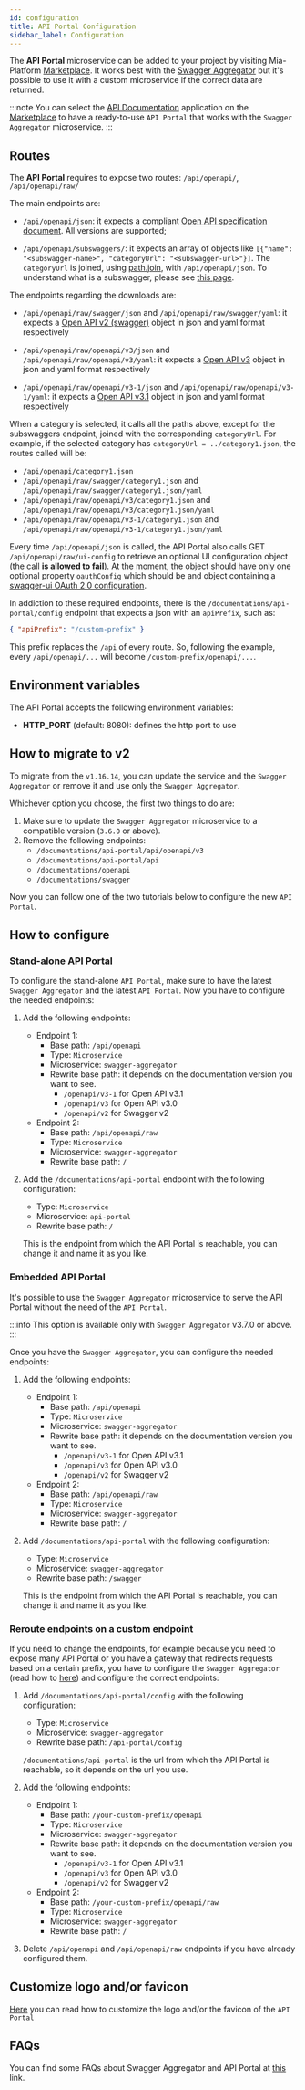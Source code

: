 ```yaml
---
id: configuration
title: API Portal Configuration
sidebar_label: Configuration
---
```


<!--
WARNING: this file was automatically generated by Mia-Platform Doc Aggregator.
DO NOT MODIFY IT BY HAND.
Instead, modify the source file and run the aggregator to regenerate this file.
-->

The **API Portal** microservice can be added to your project by visiting Mia-Platform [Marketplace](/marketplace/overview_marketplace.md). It works best with the [Swagger Aggregator](/runtime_suite/swagger-aggregator/10_overview.md) but it's possible to use it with a custom microservice if the correct data are returned.

:::note
You can select the [API Documentation](/runtime_suite_applications/api-documentation-aggregator/10_overview.md) application on the [Marketplace](/marketplace/overview_marketplace.md) to have a ready-to-use `API Portal` that works with the `Swagger Aggregator` microservice.
:::

## Routes

The **API Portal** requires to expose two routes: `/api/openapi/`, `/api/openapi/raw/`

The main endpoints are:

* `/api/openapi/json`: it expects a compliant [Open API specification document](https://swagger.io/resources/open-api/). All versions are supported;

* `/api/openapi/subswaggers/`: it expects an array of objects like `[{"name": "<subswagger-name>", "categoryUrl": "<subswagger-url>"}]`. The `categoryUrl` is joined, using [path.join](https://www.npmjs.com/package/path), with `/api/openapi/json`. To understand what is a subswagger, please see [this page](/development_suite/api-console/advanced-section/swagger-aggregator/configuration.md#subswaggers).

The endpoints regarding the downloads are:

* `/api/openapi/raw/swagger/json` and `/api/openapi/raw/swagger/yaml`: it expects a [Open API v2 (swagger)](https://swagger.io/specification/v2/) object in json and yaml format respectively

* `/api/openapi/raw/openapi/v3/json` and `/api/openapi/raw/openapi/v3/yaml`: it expects a [Open API v3](https://swagger.io/specification/v3/) object in json and yaml format respectively

* `/api/openapi/raw/openapi/v3-1/json` and `/api/openapi/raw/openapi/v3-1/yaml`: it expects a [Open API v3.1](https://swagger.io/specification/) object in json and yaml format respectively

When a category is selected, it calls all the paths above, except for the subswaggers endpoint, joined with the corresponding `categoryUrl`.
For example, if the selected category has `categoryUrl = ../category1.json`, the routes called will be:

* `/api/openapi/category1.json`
* `/api/openapi/raw/swagger/category1.json` and `/api/openapi/raw/swagger/category1.json/yaml`
* `/api/openapi/raw/openapi/v3/category1.json` and `/api/openapi/raw/openapi/v3/category1.json/yaml`
* `/api/openapi/raw/openapi/v3-1/category1.json` and `/api/openapi/raw/openapi/v3-1/category1.json/yaml`

Every time `/api/openapi/json` is called, the API Portal also calls GET `/api/openapi/raw/ui-config` to retrieve an optional UI configuration object (the call **is allowed to fail**). At the moment, the object should have only one optional property `oauthConfig` which should be and object containing a [swagger-ui OAuth 2.0 configuration](https://github.com/swagger-api/swagger-ui/blob/master/docs/usage/oauth2.md).

In addiction to these required endpoints, there is the `/documentations/api-portal/config` endpoint that expects a json with an `apiPrefix`, such as:

```json
{ "apiPrefix": "/custom-prefix" }
```

This prefix replaces the `/api` of every route. So, following the example, every `/api/openapi/...` will become `/custom-prefix/openapi/...`.

## Environment variables

The API Portal accepts the following environment variables:

- **HTTP_PORT** (default: 8080): defines the http port to use

## How to migrate to v2

To migrate from the `v1.16.14`, you can update the service and the `Swagger Aggregator` or remove it and use only the `Swagger Aggregator`.

Whichever option you choose, the first two things to do are:
1. Make sure to update the `Swagger Aggregator` microservice to a compatible version (`3.6.0` or above).
2. Remove the following endpoints:
    - `/documentations/api-portal/api/openapi/v3`
    - `/documentations/api-portal/api`
    - `/documentations/openapi`
    - `/documentations/swagger`

Now you can follow one of the two tutorials below to configure the new `API Portal`.

## How to configure

### Stand-alone API Portal

To configure the stand-alone `API Portal`, make sure to have the latest `Swagger Aggregator` and the latest `API Portal`. Now you have to configure the needed endpoints:

1. Add the following endpoints:
    - Endpoint 1:
      * Base path: `/api/openapi`
      * Type: `Microservice`
      * Microservice: `swagger-aggregator`
      * Rewrite base path: it depends on the documentation version you want to see.
        * `/openapi/v3-1` for Open API v3.1
        * `/openapi/v3` for Open API v3.0
        * `/openapi/v2` for Swagger v2
    - Endpoint 2:
      * Base path: `/api/openapi/raw`
      * Type: `Microservice`
      * Microservice: `swagger-aggregator`
      * Rewrite base path: `/`
2. Add the `/documentations/api-portal` endpoint with the following configuration:
    - Type: `Microservice`
    - Microservice: `api-portal`
    - Rewrite base path: `/`
    
    This is the endpoint from which the API Portal is reachable, you can change it and name it as you like.

### Embedded API Portal

It's possible to use the `Swagger Aggregator` microservice to serve the API Portal without the need of the `API Portal`.

:::info
This option is available only with `Swagger Aggregator` v3.7.0 or above.
:::

Once you have the `Swagger Aggregator`, you can configure the needed endpoints:

1. Add the following endpoints:
    - Endpoint 1:
      * Base path: `/api/openapi`
      * Type: `Microservice`
      * Microservice: `swagger-aggregator`
      * Rewrite base path: it depends on the documentation version you want to see.
        * `/openapi/v3-1` for Open API v3.1
        * `/openapi/v3` for Open API v3.0
        * `/openapi/v2` for Swagger v2
    - Endpoint 2:
      * Base path: `/api/openapi/raw`
      * Type: `Microservice`
      * Microservice: `swagger-aggregator`
      * Rewrite base path: `/`
2. Add `/documentations/api-portal` with the following configuration:
    - Type: `Microservice`
    - Microservice: `swagger-aggregator`
    - Rewrite base path: `/swagger`

    This is the endpoint from which the API Portal is reachable, you can change it and name it as you like.

### Reroute endpoints on a custom endpoint

If you need to change the endpoints, for example because you need to expose many API Portal or you have a gateway that redirects requests based on a certain prefix, you have to configure the `Swagger Aggregator` (read how to [here](/runtime_suite/swagger-aggregator/20_configuration.md#customize-api-portal)) and configure the correct endpoints:

1. Add `/documentations/api-portal/config` with the following configuration:
    - Type: `Microservice`
    - Microservice: `swagger-aggregator`
    - Rewrite base path: `/api-portal/config`
    
    `/documentations/api-portal` is the url from which the API Portal is reachable, so it depends on the url you use.
2. Add the following endpoints:
    - Endpoint 1:
      * Base path: `/your-custom-prefix/openapi`
      * Type: `Microservice`
      * Microservice: `swagger-aggregator`
      * Rewrite base path: it depends on the documentation version you want to see.
        * `/openapi/v3-1` for Open API v3.1
        * `/openapi/v3` for Open API v3.0
        * `/openapi/v2` for Swagger v2
    - Endpoint 2:
      * Base path: `/your-custom-prefix/openapi/raw`
      * Type: `Microservice`
      * Microservice: `swagger-aggregator`
      * Rewrite base path: `/`
  
3. Delete `/api/openapi` and `/api/openapi/raw` endpoints if you have already configured them.

## Customize logo and/or favicon

[Here](/runtime_suite_applications/api-documentation-aggregator/30_faqs.md#how-can-I-change-the-api-portal-logo-and-favicon) you can read how to customize the logo and/or the favicon of the `API Portal`

## FAQs

You can find some FAQs about Swagger Aggregator and API Portal at [this](/runtime_suite_applications/api-documentation-aggregator/30_faqs.md) link.
